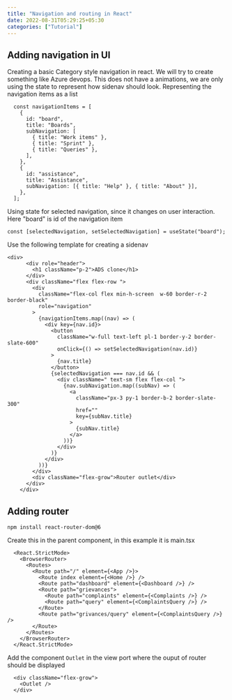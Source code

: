```yaml
---
title: "Navigation and routing in React"
date: 2022-08-31T05:29:25+05:30
categories: ["Tutorial"]
---
```



## Adding navigation in UI

Creating a basic Category style navigation in react. We will try to create something like Azure devops.
This does not have a animations, we are only using the state to represent how sidenav should look.
Representing the navigation items as a list 

```
  const navigationItems = [
    {
      id: "board",
      title: "Boards",
      subNavigation: [
        { title: "Work items" },
        { title: "Sprint" },
        { title: "Queries" },
      ],
    },
    {
      id: "assistance",
      title: "Assistance",
      subNavigation: [{ title: "Help" }, { title: "About" }],
    },
  ];
```

Using state for selected navigation, since it changes on user interaction.
Here "board" is id of the navigation item
```
const [selectedNavigation, setSelectedNavigation] = useState("board");
```

Use the following template for creating a sidenav

```
<div>
      <div role="header">
        <h1 className="p-2">ADS clone</h1>
      </div>
      <div className="flex flex-row ">
        <div
          className="flex-col flex min-h-screen  w-60 border-r-2 border-black"
          role="navigation"
        >
          {navigationItems.map((nav) => (
            <div key={nav.id}>
              <button
                className="w-full text-left pl-1 border-y-2 border-slate-600"
                onClick={() => setSelectedNavigation(nav.id)}
              >
                {nav.title}
              </button>
              {selectedNavigation === nav.id && (
                <div className=" text-sm flex flex-col ">
                  {nav.subNavigation.map((subNav) => (
                    <a
                      className="px-3 py-1 border-b-2 border-slate-300"
                      href=""
                      key={subNav.title}
                    >
                      {subNav.title}
                    </a>
                  ))}
                </div>
              )}
            </div>
          ))}
        </div>
        <div className="flex-grow">Router outlet</div>
      </div>
    </div>
```

## Adding router

```
npm install react-router-dom@6
```

Create this in the parent component, in this example it is main.tsx
```
  <React.StrictMode>
    <BrowserRouter>
      <Routes>
        <Route path="/" element={<App />}>
          <Route index element={<Home />} />
          <Route path="dashboard" element={<Dashboard />} />
          <Route path="grievances">
            <Route path="complaints" element={<Complaints />} />
            <Route path="query" element={<ComplaintsQuery />} />
          </Route>
          <Route path="grivances/query" element={<ComplaintsQuery />} />
        </Route>
      </Routes>
    </BrowserRouter>
  </React.StrictMode>
```

Add the component `Outlet` in the view port where the ouput of router should be displayed
```
  <div className="flex-grow">
    <Outlet />
  </div>
```

